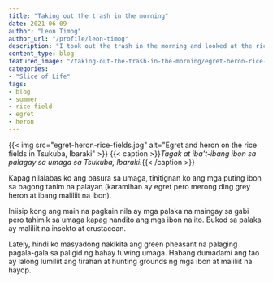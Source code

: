 ```yaml
---
title: "Taking out the trash in the morning"
date: 2021-06-09
author: "Leon Timog"
author_url: "/profile/leon-timog"
description: "I took out the trash in the morning and looked at the rice fields with white birds"
content_type: blog
featured_image: "/taking-out-the-trash-in-the-morning/egret-heron-rice-fields.jpg"
categories:
- "Slice of Life"
tags:
- blog
- summer
- rice field
- egret
- heron
---
```

 {{< img src="egret-heron-rice-fields.jpg" alt="Egret and heron on the rice fields in Tsukuba, Ibaraki" >}}
 {{< caption >}}*Tagak at iba't-ibang ibon sa palagay sa umaga sa Tsukuba, Ibaraki.*{{< /caption >}}

Kapag nilalabas ko ang basura sa umaga, tinitignan ko ang mga puting ibon sa bagong tanim na palayan (karamihan ay egret pero merong ding grey heron at ibang maliliit na ibon).

Iniisip kong ang main na pagkain nila ay mga palaka na maingay sa gabi pero tahimik sa umaga kapag nandito ang mga ibon na ito. Bukod sa palaka ay maliliit na insekto at crustacean.

Lately, hindi ko masyadong nakikita ang green pheasant na palaging pagala-gala sa paligid ng bahay tuwing umaga. Habang dumadami ang tao ay lalong lumiliit ang tirahan at hunting grounds ng mga ibon at maliliit na hayop.